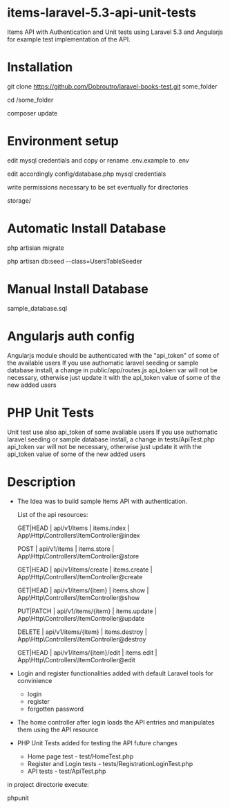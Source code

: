 # items-laravel-5.3-api-unit-tests
Items API with Authentication and Unit tests using Laravel 5.3 and Angularjs for example test implementation of the API.


# Installation 

git clone https://github.com/Dobroutro/laravel-books-test.git some_folder 

cd /some_folder

composer update

# Environment setup

edit mysql credentials and copy or rename .env.example to .env

edit accordingly config/database.php mysql credentials

write permissions necessary to be set eventually for directories

storage/

# Automatic Install Database

php artisian migrate

php artisan db:seed --class=UsersTableSeeder

# Manual Install Database

sample_database.sql 


# Angularjs auth config 
Angularjs module should be authenticated with the "api_token" of some of the available users 
If you use authomatic laravel seeding or sample database install, a change in public/app/routes.js api_token var will not be necessary, otherwise just update it with the api_token value of some of the new added users 

# PHP Unit Tests
Unit test use also api_token of some available users
If you use authomatic laravel seeding or sample database install, a change in tests/ApiTest.php api_token var will not be necessary, otherwise just update it with the api_token value of some of the new added users 


# Description 
- The Idea was to build sample Items API with authentication.

	List of the api resources:

	GET|HEAD  | api/v1/items             | items.index   | App\Http\Controllers\ItemController@index                            

	POST      | api/v1/items             | items.store   | App\Http\Controllers\ItemController@store                              

	GET|HEAD  | api/v1/items/create      | items.create  | App\Http\Controllers\ItemController@create                             

	GET|HEAD  | api/v1/items/{item}      | items.show    | App\Http\Controllers\ItemController@show                                

	PUT|PATCH | api/v1/items/{item}      | items.update  | App\Http\Controllers\ItemController@update                              

	DELETE    | api/v1/items/{item}      | items.destroy | App\Http\Controllers\ItemController@destroy                             

	GET|HEAD  | api/v1/items/{item}/edit | items.edit    | App\Http\Controllers\ItemController@edit   

- Login and register functionalities added with default Laravel tools for convinience
  	- login
    - register
    - forgotten password

- The home controller after login loads the API entries and manipulates them using the API resource 
	
- PHP Unit Tests added for testing the API future changes
	- Home page test - test/HomeTest.php
	- Register and Login tests - tests/RegistrationLoginTest.php
	- API tests - test/ApiTest.php

in project directorie execute:

phpunit